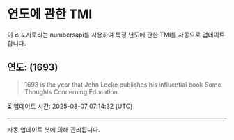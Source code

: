 
# 연도에 관한 TMI

이 리포지토리는 numbersapi를 사용하여 특정 년도에 관한 TMI를 자동으로 업데이트합니다.

## 연도: (1693)
> 1693 is the year that John Locke publishes his influential book Some Thoughts Concerning Education.

⏳ 업데이트 시간: 2025-08-07 07:14:32 (UTC)

---
자동 업데이트 봇에 의해 관리됩니다.
